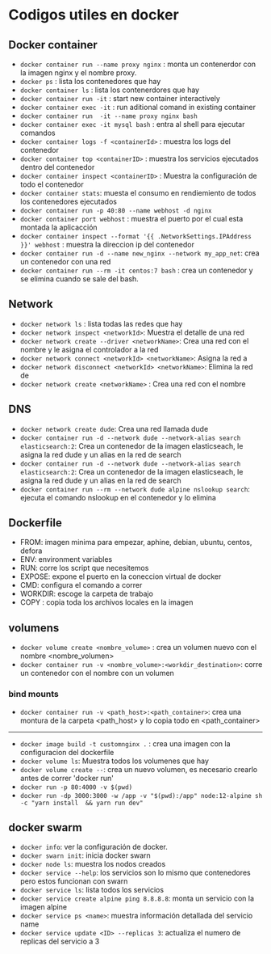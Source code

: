 # Codigos utiles en docker

## Docker container

* `docker container run --name proxy nginx` : monta un contenerdor con la imagen nginx y el nombre proxy.
* `docker ps` : lista los contenedores que hay 
* `docker container ls` : lista los contenerdores que hay
* `docker container run -it` : start new container interactively
* `docker container exec -it` : run aditional comand in existing container
* `docker container run  -it --name proxy nginx bash`
* `docker container exec -it mysql bash` : entra al shell para ejecutar comandos
* `docker container logs -f <containerId>` : muestra los logs del contenedor
* `docker container top <containerID>` : muestra los servicios ejecutados dentro del contenedor
* `docker container inspect <containerID>` :  Muestra la configuración de todo el contenedor
* `docker container stats`: muesta el consumo en rendiemiento de todos los contenedores ejecutados
* `docker container run -p 40:80 --name webhost -d nginx`
* `docker container port webhost` : muestra el puerto por el cual esta montada la aplicacción
* `docker container inspect --format '{{ .NetworkSettings.IPAddress }}' webhost` : muestra la direccion ip del contenedor
* `docker container run -d --name new_nginx --network my_app_net`: crea un contenedor con una red
* `docker container run --rm -it centos:7 bash` : crea un contenedor y se elimina cuando se sale del bash.

## Network

* `docker network ls` : lista todas las redes que hay
* `docker network inspect <networkId>`: Muestra el detalle de una red
* `docker network create --driver <networkName>`: Crea una red con el nombre <networkName> y le asigna el controlador a la red
* `docker network connect <networkId> <networkName>`: Asigna la red <networkName> a <containerName>
* `docker network disconnect <networkId> <networkName>`: Elimina la red <networkName> de <containerName>
* `docker network create <networkName>` : Crea una red con el nombre <networkName>
  
## DNS

* `docker network create dude`: Crea una red llamada dude
* `docker container run -d --network dude --network-alias search elasticsearch:2`: Crea un contenedor de la imagen elasticseach, le asigna la red dude y un alias en la red de search
* `docker container run -d --network dude --network-alias search elasticsearch:2`: Crea un contenedor de la imagen elasticseach, le asigna la red dude y un alias en la red de search
* `docker container run --rm --network dude alpine nslookup search`: ejecuta el comando nslookup en el contenedor y lo elimina

## Dockerfile

* FROM: imagen minima para empezar, aphine, debian, ubuntu, centos, defora
* ENV: environment variables
* RUN: corre los script que necesitemos
* EXPOSE: expone el puerto en la coneccion virtual de docker
* CMD: configura el comando a correr
* WORKDIR: escoge la carpeta de trabajo
* COPY : copia toda los archivos locales en la imagen

## volumens

* `docker volume create <nombre_volume>` : crea un volumen nuevo con el nombre <nombre_volumen>
* `docker container run -v <nombre_volume>:<workdir_destination>`: corre un contenedor con el nombre con un volumen
### bind mounts
* `docker container run -v <path_host>:<path_container>`: crea una montura de la carpeta <path_host> y lo copia todo en <path_container>

------------------------

* `docker image build -t customnginx .` : crea una imagen con la configuracion del dockerfile
* `docker volume ls`: Muestra todos los volumenes que hay 
* `docker volume create --`: crea un nuevo volumen, es necesario crearlo antes de correr 'docker run'
* `docker run -p 80:4000 -v $(pwd)`
* `docker run -dp 3000:3000 -w /app -v "$(pwd):/app" node:12-alpine sh -c "yarn install  && yarn run dev"`

## docker swarm

* `docker info`: ver la configuración de docker.
* `docker swarn init`: inicia docker swarn
* `docker node ls`: muestra los nodos creados
* `docker service --help`: los servicios son lo mismo que contenedores pero estos funcionan con swarn
* `docker service ls`: lista todos los servicios
* `docker service create alpine ping 8.8.8.8`: monta un servicio con la imagen alpine
* `docker service ps <name>`: muestra información detallada del servicio name
* `docker service update <ID> --replicas 3`: actualiza el numero de replicas del servicio a 3
